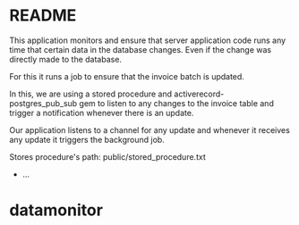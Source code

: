 # README
This application monitors and ensure that server application code runs any time that certain data in the database changes.
Even if the change was directly made to the database.

For this it runs a job to ensure that the invoice batch is updated.

In this, we are using a stored procedure and activerecord-postgres_pub_sub gem to listen to any changes to the invoice table and trigger a notification whenever there is an update.

Our application listens to a channel for any update and whenever it receives any update it triggers the background job.

Stores procedure's path: public/stored_procedure.txt

* ...
# datamonitor
